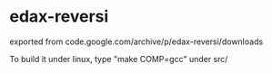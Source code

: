 # edax-reversi
exported from code.google.com/archive/p/edax-reversi/downloads 

To build it under linux, type "make COMP=gcc" under src/
